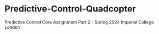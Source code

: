 # Predictive-Control-Quadcopter
Predictive Control Core Assignment Part 2 - Spring 2024
Imperial College London
